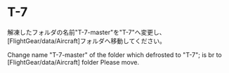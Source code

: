 # T-7

解凍したフォルダの名前"T-7-master"を"T-7"へ変更し、[FlightGear/data/Aircraft]フォルダへ移動してください。

Change name "T-7-master" of the folder which defrosted to "T-7"; is br to [FlightGear/data/Aircraft] folder
Please move.
